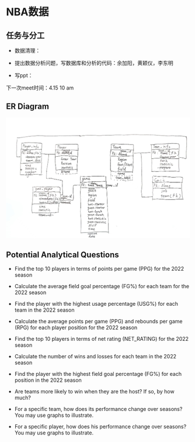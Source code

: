 # NBA数据

## 任务与分工

- 数据清理：

- 提出数据分析问题，写数据库和分析的代码：余加阳，黄颖仪，李东明

- 写ppt：

下一次meet时间：4.15 10 am

## ER Diagram

![image](assets/er-diagram-0411.jpg)

## Potential Analytical Questions

- Find the top 10 players in terms of points per game (PPG) for the 2022 season

- Calculate the average field goal percentage (FG%) for each team for the 2022 season

- Find the player with the highest usage percentage (USG%) for each team in the 2022 season

- Calculate the average points per game (PPG) and rebounds per game (RPG) for each player position for the 2022 season

- Find the top 10 players in terms of net rating (NET_RATING) for the 2022 season

- Calculate the number of wins and losses for each team in the 2022 season

- Find the player with the highest field goal percentage (FG%) for each position in the 2022 season

- Are teams more likely to win when they are the host? If so, by how much?

- For a specific team, how does its performance change over seasons? You may use graphs to illustrate.

- For a specific player, how does his performance change over seasons? You may use graphs to illustrate.
